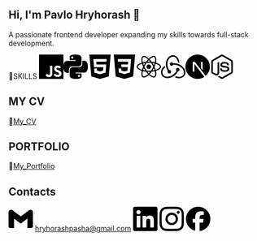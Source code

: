## Hi, I'm Pavlo Hryhorash 👋

A passionate frontend developer expanding my skills towards full-stack development.

🚀SKILLS
![JavaScript](./Images/javascript.svg)![Python](./Images/python.svg)![HTML5](./Images/html5.svg)![CSS3](./Images/css3.svg)![React](./Images/react.svg)![Redux](./Images/redux.svg)![NextJS](./Images/nextdotjs.svg)![NodeJS](./Images/nodedotjs.svg)

## MY CV
🔗[My_CV](https://drive.google.com/file/d/1C00PN4aSCX28YloON_XzyR-Wj7JHYvtq/view?usp=sharing)

## PORTFOLIO
🔗[My_Portfolio](https://hryhorashpavlo.carrd.co/)

## Contacts
![Gmail](./Images/gmail.svg) [hryhorashpasha@gmail.com](mailto:hryhorashpasha@gmail.com)
[![LinkedIn](./Images/linkedin.svg)](https://www.linkedin.com/in/pavlo-hryhorash-frontend-developer/)
[![Instagram](./Images/instagram.svg)](https://www.instagram.com/hryhorash_pasha?igsh=MzBwbzNzaHprcG50&utm_source=qr)
[![Facebook](./Images/facebook.svg)](https://www.facebook.com/pasha.grigorash/)


